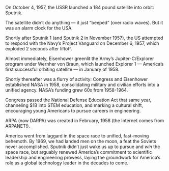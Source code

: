 On October 4, 1957, the USSR launched a 184 pound satellite into orbit: Sputnik.

The satellite didn’t do anything — it just “beeped” (over radio waves). But it was an alarm clock for the USA.

Shortly after Sputnik 1 (and Sputnik 2 in November 1957), the US attempted to respond with the Navy’s Project Vanguard on December 6, 1957, which exploded 2 seconds after liftoff. 

Almost immediately, Eisenhower greenlit the Army’s Jupiter-C/Explorer program under Wernher von Braun, which launched Explorer 1 — America’s first successful orbiting satellite — in January of 1958.

Shortly thereafter was a flurry of activity:
Congress and Eisenhower established NASA in 1958, consolidating military and civilian efforts into a unified agency. NASA’s funding grew 60x from 1958-1964.

Congress passed the National Defense Education Act that same year, channeling $1B into STEM education, and marking a cultural shift, encouraging young Americans to pursue careers in engineering.

ARPA (now DARPA) was created in February, 1958 (the Internet comes from ARPANET!).

America went from laggard in the space race to unified, fast-moving behemoth. By 1969, we had landed men on the moon, a feat the Soviets never accomplished. Sputnik didn’t just wake us up to pursue and *win* the space race, but arguably renewed America’s commitment to scientific leadership and engineering prowess, laying the groundwork for America’s role as a global technology leader in the decades to come.